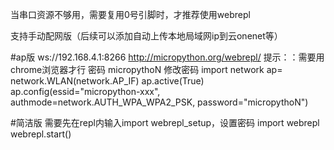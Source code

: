 当串口资源不够用，需要复用0号引脚时，才推荐使用webrepl

支持手动配网版（后续可以添加自动上传本地局域网ip到云onenet等）


#ap版 ws://192.168.4.1:8266   http://micropython.org/webrepl/ 提示：：需要用chrome浏览器才行
密码 micropythoN 
修改密码 
import network
ap= network.WLAN(network.AP_IF)
ap.active(True)
ap.config(essid="micropython-xxx", authmode=network.AUTH_WPA_WPA2_PSK, password="micropythoN")

#简洁版 需要先在repl内输入import webrepl_setup，设置密码
import   webrepl
webrepl.start()

